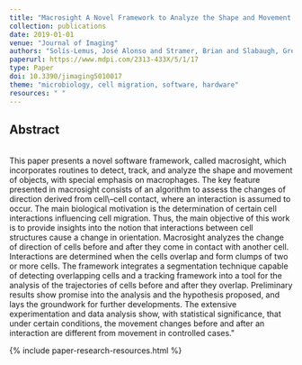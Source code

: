 ```yaml
---
title: "Macrosight A Novel Framework to Analyze the Shape and Movement of Interacting Macrophages Using Matlab®"
collection: publications
date: 2019-01-01
venue: "Journal of Imaging"
authors: "Solís-Lemus, José Alonso and Stramer, Brian and Slabaugh, Greg and Reyes-Aldasoro, Constantino Carlos"
paperurl: https://www.mdpi.com/2313-433X/5/1/17
type: Paper
doi: 10.3390/jimaging5010017
theme: "microbiology, cell migration, software, hardware"
resources: " "
---
```

<h2> Abstract </h2>  <br> This paper presents a novel software framework, called macrosight, which incorporates routines to detect, track, and analyze the shape and movement of objects, with special emphasis on macrophages. The key feature presented in macrosight consists of an algorithm to assess the changes of direction derived from cell\&ndash;cell contact, where an interaction is assumed to occur. The main biological motivation is the determination of certain cell interactions influencing cell migration. Thus, the main objective of this work is to provide insights into the notion that interactions between cell structures cause a change in orientation. Macrosight analyzes the change of direction of cells before and after they come in contact with another cell. Interactions are determined when the cells overlap and form clumps of two or more cells. The framework integrates a segmentation technique capable of detecting overlapping cells and a tracking framework into a tool for the analysis of the trajectories of cells before and after they overlap. Preliminary results show promise into the analysis and the hypothesis proposed, and lays the groundwork for further developments. The extensive experimentation and data analysis show, with statistical significance, that under certain conditions, the movement changes before and after an interaction are different from movement in controlled cases."

{% include paper-research-resources.html %}
